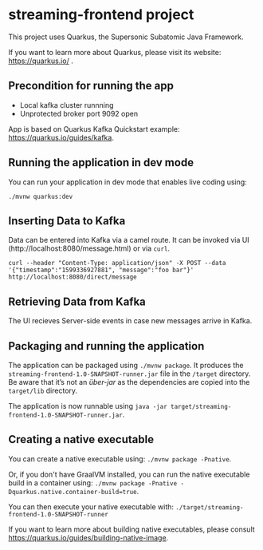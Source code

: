 # streaming-frontend project

This project uses Quarkus, the Supersonic Subatomic Java Framework.

If you want to learn more about Quarkus, please visit its website: https://quarkus.io/ .

## Precondition for running the app

* Local kafka cluster runnning
* Unprotected broker port 9092 open

App is based on Quarkus Kafka Quickstart example: https://quarkus.io/guides/kafka.

## Running the application in dev mode

You can run your application in dev mode that enables live coding using:
```
./mvnw quarkus:dev
```

## Inserting Data to Kafka

Data can be entered into Kafka via a camel route. It can be invoked via UI (http://localhost:8080/message.html) or via `curl`.

```
curl --header "Content-Type: application/json" -X POST --data '{"timestamp":"1599336927881", "message":"foo bar"}' http://localhost:8080/direct/message
```

## Retrieving Data from Kafka

The UI recieves Server-side events in case new messages arrive in Kafka. 

## Packaging and running the application

The application can be packaged using `./mvnw package`.
It produces the `streaming-frontend-1.0-SNAPSHOT-runner.jar` file in the `/target` directory.
Be aware that it’s not an _über-jar_ as the dependencies are copied into the `target/lib` directory.

The application is now runnable using `java -jar target/streaming-frontend-1.0-SNAPSHOT-runner.jar`.

## Creating a native executable

You can create a native executable using: `./mvnw package -Pnative`.

Or, if you don't have GraalVM installed, you can run the native executable build in a container using: `./mvnw package -Pnative -Dquarkus.native.container-build=true`.

You can then execute your native executable with: `./target/streaming-frontend-1.0-SNAPSHOT-runner`

If you want to learn more about building native executables, please consult https://quarkus.io/guides/building-native-image.